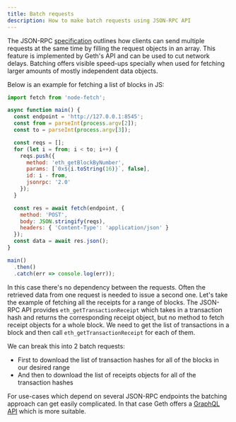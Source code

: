 ```yaml
---
title: Batch requests
description: How to make batch requests using JSON-RPC API
---
```


The JSON-RPC [specification](https://www.jsonrpc.org/specification#batch) outlines how clients can send multiple requests at the same time by filling the request objects in an array. This feature is implemented by Geth's API and can be used to cut network delays. Batching offers visible speed-ups specially when used for fetching larger amounts of mostly independent data objects.

Below is an example for fetching a list of blocks in JS:

```js
import fetch from 'node-fetch';

async function main() {
  const endpoint = 'http://127.0.0.1:8545';
  const from = parseInt(process.argv[2]);
  const to = parseInt(process.argv[3]);

  const reqs = [];
  for (let i = from; i < to; i++) {
    reqs.push({
      method: 'eth_getBlockByNumber',
      params: [`0x${i.toString(16)}`, false],
      id: i - from,
      jsonrpc: '2.0'
    });
  }

  const res = await fetch(endpoint, {
    method: 'POST',
    body: JSON.stringify(reqs),
    headers: { 'Content-Type': 'application/json' }
  });
  const data = await res.json();
}

main()
  .then()
  .catch(err => console.log(err));
```

In this case there's no dependency between the requests. Often the retrieved data from one request is needed to issue a second one. Let's take the example of fetching all the receipts for a range of blocks. The JSON-RPC API provides `eth_getTransactionReceipt` which takes in a transaction hash and returns the corresponding receipt object, but no method to fetch receipt objects for a whole block. We need to get the list of transactions in a block and then call `eth_getTransactionReceipt` for each of them.

We can break this into 2 batch requests:

- First to download the list of transaction hashes for all of the blocks in our desired range
- And then to download the list of receipts objects for all of the transaction hashes

For use-cases which depend on several JSON-RPC endpoints the batching approach can get easily complicated. In that case Geth offers a [GraphQL API](/docs/interacting-with-geth/rpc/graphql) which is more suitable.
